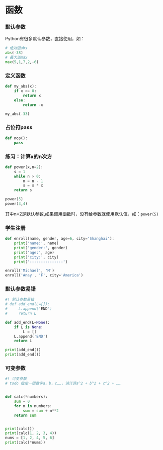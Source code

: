 # 函数

### 默认参数
Python有很多默认参数，直接使用，如：
```py
# 绝对值abs
abs(-38)
# 最大值max
max(5,1,7,2,-6)
```

### 定义函数
```py
def my_abs(x):
    if x >= 0:
        return x
    else:
        return -x

my_abs(-33)
```

### 占位符pass
```py
def nop():
    pass
```

### 练习：计算x的n次方
```py
def power(x,n=2):
    s = 1
    while n > 0:
        n = n - 1
        s = s * x
    return s

power(5)
power(3,4)
```
其中n=2是默认参数,如果调用函数时，没有给参数就使用默认值，如：`power(5)`

### 学生注册
```py
def enroll(name, gender, age=6, city='Shanghai'):
    print('name:', name)
    print('gender:', gender)
    print('age:', age)
    print('city:', city)
    print('---------------')

enroll('Michael', 'M')
enroll('Anay', 'F', city='America')
```

### 默认参数易错
```py
#! 默认参数易错
# def add_end(L=[]):
#     L.append('END')
#     return L

def add_end(L=None):
    if L is None:
        L = []
    L.append('END')
    return L

print(add_end())
print(add_end())
```

### 可变参数
```py
#! 可变参数
# todo 给定一组数字a，b，c……，请计算a^2 + b^2 + c^2 + ……


def calc(*numbers):
    sum = 0
    for n in numbers:
        sum = sum + n**2
    return sum


print(calc())
print(calc(1, 2, 3, 4))
nums = [1, 2, 4, 5, 6]
print(calc(*nums))
```